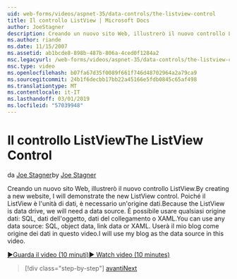 ```yaml
---
uid: web-forms/videos/aspnet-35/data-controls/the-listview-control
title: Il controllo ListView | Microsoft Docs
author: JoeStagner
description: Creando un nuovo sito Web, illustrerò il nuovo controllo ListView. Poiché il ListView è l'unità di dati, è necessario un'origine dati. È possibile usare tutti i dati...
ms.author: riande
ms.date: 11/15/2007
ms.assetid: ab1bcde8-898b-487b-806a-4ced0f1284a2
msc.legacyurl: /web-forms/videos/aspnet-35/data-controls/the-listview-control
msc.type: video
ms.openlocfilehash: b07fa67d35f0089f661f746d48702964a2a79ca9
ms.sourcegitcommit: 24b1f6decbb17bb22a45166e5fdb0845c65af498
ms.translationtype: MT
ms.contentlocale: it-IT
ms.lasthandoff: 03/01/2019
ms.locfileid: "57039948"
---
```

<a name="the-listview-control"></a><span data-ttu-id="ffd41-105">Il controllo ListView</span><span class="sxs-lookup"><span data-stu-id="ffd41-105">The ListView Control</span></span>
====================
<span data-ttu-id="ffd41-106">da [Joe Stagner](https://github.com/JoeStagner)</span><span class="sxs-lookup"><span data-stu-id="ffd41-106">by [Joe Stagner](https://github.com/JoeStagner)</span></span>

<span data-ttu-id="ffd41-107">Creando un nuovo sito Web, illustrerò il nuovo controllo ListView.</span><span class="sxs-lookup"><span data-stu-id="ffd41-107">By creating a new website, I will demonstrate the new ListView control.</span></span> <span data-ttu-id="ffd41-108">Poiché il ListView è l'unità di dati, è necessario un'origine dati.</span><span class="sxs-lookup"><span data-stu-id="ffd41-108">Because the ListView is data drive, we will need a data source.</span></span> <span data-ttu-id="ffd41-109">È possibile usare qualsiasi origine dati: SQL, dati dell'oggetto, dati del collegamento o XAML.</span><span class="sxs-lookup"><span data-stu-id="ffd41-109">You can use any data source: SQL, object data, link data or XAML.</span></span> <span data-ttu-id="ffd41-110">Userà il mio blog come origine dei dati in questo video.</span><span class="sxs-lookup"><span data-stu-id="ffd41-110">I will use my blog as the data source in this video.</span></span>

[<span data-ttu-id="ffd41-111">&#9654;Guarda il video (10 minuti)</span><span class="sxs-lookup"><span data-stu-id="ffd41-111">&#9654; Watch video (10 minutes)</span></span>](https://channel9.msdn.com/Blogs/ASP-NET-Site-Videos/the-listview-control)

> [!div class="step-by-step"]
> [<span data-ttu-id="ffd41-112">avanti</span><span class="sxs-lookup"><span data-stu-id="ffd41-112">Next</span></span>](the-datapager-control.md)
